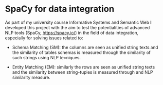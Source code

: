 # SpaCy for data integration

As part of my university course Informative Systems and Semantic Web I developed this project with the aim to test the potentialities of advanced NLP tools (SpaCy, https://spacy.io/) in the field of data integration, especially for solving issues related to:

- Schema Matching (SM): the columns are seen as unified string texts and the similarity of tables schemas is measured through the similarity of such strings using NLP tecniques.

- Entity Matching (EM): similarly the rows are seen as unified string texts and the similarity between string-tuples is measured through and NLP similarity measure.

